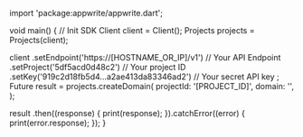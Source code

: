 import 'package:appwrite/appwrite.dart';

void main() { // Init SDK
  Client client = Client();
  Projects projects = Projects(client);

  client
    .setEndpoint('https://[HOSTNAME_OR_IP]/v1') // Your API Endpoint
    .setProject('5df5acd0d48c2') // Your project ID
    .setKey('919c2d18fb5d4...a2ae413da83346ad2') // Your secret API key
  ;
  Future result = projects.createDomain(
    projectId: '[PROJECT_ID]',
    domain: '',
  );

  result
    .then((response) {
      print(response);
    }).catchError((error) {
      print(error.response);
  });
}

